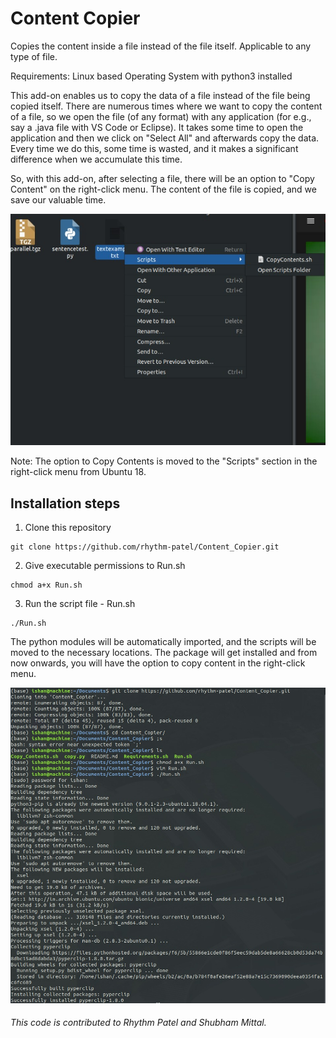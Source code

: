 # Content Copier

Copies the content inside a file instead of the file itself. Applicable to any type of file.

Requirements: Linux based Operating System with python3 installed

This add-on enables us to copy the data of a file instead of the file being copied itself. 
There are numerous times where we want to copy the content of a file, so we open the file (of any format) with any application (for e.g., say a .java file with VS Code or Eclipse). It takes some time to open the application and then we click on "Select All" and afterwards copy the data. Every time we do this, some time is wasted, and it makes a significant difference when we accumulate this time.

So, with this add-on, after selecting a file, there will be an option to "Copy Content" on the right-click menu. The content of the file is copied, and we save our valuable time.

![Menu](menu.jpeg)

Note: The option to Copy Contents is moved to the "Scripts" section in the right-click menu from Ubuntu 18.

## Installation steps

1) Clone this repository
```
git clone https://github.com/rhythm-patel/Content_Copier.git
```
2) Give executable permissions to Run.sh
```
chmod a+x Run.sh
```
3) Run the script file - Run.sh
```
./Run.sh
```

The python modules will be automatically imported, and the scripts will be moved to the necessary locations. The package will get installed and from now onwards, you will have the option to copy content in the right-click menu.

![Setup](setup.jpeg)

###### This code is contributed to Rhythm Patel and Shubham Mittal.